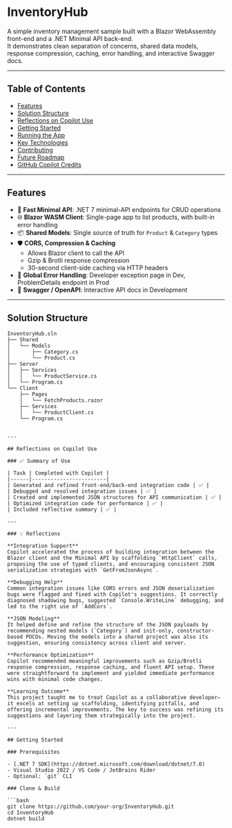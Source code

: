 # InventoryHub

A simple inventory management sample built with a Blazor WebAssembly front-end and a .NET Minimal API back-end.  
It demonstrates clean separation of concerns, shared data models, response compression, caching, error handling, and interactive Swagger docs.

---

## Table of Contents

- [Features](#features)  
- [Solution Structure](#solution-structure)  
- [Reflections on Copilot Use](#reflections-on-copilot-use)  
- [Getting Started](#getting-started)  
- [Running the App](#running-the-app)  
- [Key Technologies](#key-technologies)  
- [Contributing](#contributing)  
- [Future Roadmap](#future-roadmap)  
- [GitHub Copilot Credits](#github-copilot-credits)  

---

## Features

- 🚀 **Fast Minimal API**: .NET 7 minimal-API endpoints for CRUD operations  
- 🌐 **Blazor WASM Client**: Single-page app to list products, with built-in error handling  
- 📦 **Shared Models**: Single source of truth for `Product` & `Category` types  
- 🛡️ **CORS, Compression & Caching**  
  - Allows Blazor client to call the API  
  - Gzip & Brotli response compression  
  - 30-second client-side caching via HTTP headers  
- 🐞 **Global Error Handling**: Developer exception page in Dev, ProblemDetails endpoint in Prod  
- 📄 **Swagger / OpenAPI**: Interactive API docs in Development  

---

## Solution Structure

```
InventoryHub.sln
├── Shared
│   └── Models
│       ├── Category.cs
│       └── Product.cs
├── Server
│   ├── Services
│   │   └── ProductService.cs
│   └── Program.cs
└── Client
    ├── Pages
    │   └── FetchProducts.razor
    ├── Services
    │   └── ProductClient.cs
    └── Program.cs


---

## Reflections on Copilot Use

### ✅ Summary of Use

| Task | Completed with Copilot |
|------|------------------------|
| Generated and refined front-end/back-end integration code | ✅ |
| Debugged and resolved integration issues | ✅ |
| Created and implemented JSON structures for API communication | ✅ |
| Optimized integration code for performance | ✅ |
| Included reflective summary | ✅ |

---

### 💡 Reflections

**Integration Support**  
Copilot accelerated the process of building integration between the Blazor client and the Minimal API by scaffolding `HttpClient` calls, proposing the use of typed clients, and encouraging consistent JSON serialization strategies with `GetFromJsonAsync`.

**Debugging Help**  
Common integration issues like CORS errors and JSON deserialization bugs were flagged and fixed with Copilot's suggestions. It correctly diagnosed shadowing bugs, suggested `Console.WriteLine` debugging, and led to the right use of `AddCors`.

**JSON Modeling**  
It helped define and refine the structure of the JSON payloads by recommending nested models (`Category`) and init-only, constructor-based POCOs. Moving the models into a shared project was also its suggestion, ensuring consistency across client and server.

**Performance Optimization**  
Copilot recommended meaningful improvements such as Gzip/Brotli response compression, response caching, and fluent API setup. These were straightforward to implement and yielded immediate performance wins with minimal code changes.

**Learning Outcome**  
This project taught me to treat Copilot as a collaborative developer—it excels at setting up scaffolding, identifying pitfalls, and offering incremental improvements. The key to success was refining its suggestions and layering them strategically into the project.

---

## Getting Started

### Prerequisites

- [.NET 7 SDK](https://dotnet.microsoft.com/download/dotnet/7.0)  
- Visual Studio 2022 / VS Code / JetBrains Rider  
- Optional: `git` CLI  

### Clone & Build

```bash
git clone https://github.com/your-org/InventoryHub.git
cd InventoryHub
dotnet build

